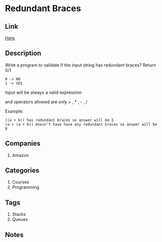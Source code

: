 # Redundant Braces

## Link

[Here](https://www.interviewbit.com/problems/redundant-braces/)

## Description

Write a program to validate if the input string has redundant braces?
Return 0/1

```text
0 -> NO
1 -> YES
```

Input will be always a valid expression

and operators allowed are only + , * , - , /

Example:

```text
((a + b)) has redundant braces so answer will be 1
(a + (a + b)) doesn't have have any redundant braces so answer will be 0
```

## Companies

1. Amazon

## Categories

1. Courses
1. Programming

## Tags

1. Stacks
1. Queues

## Notes
